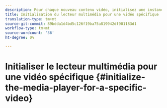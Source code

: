 ```yaml
---
description: Pour chaque nouveau contenu vidéo, initialisez une instance MediaResource avec des informations sur le contenu vidéo et chargez la ressource multimédia.
title: Initialisation du lecteur multimédia pour une vidéo spécifique
translation-type: tm+mt
source-git-commit: 89bdda1d4bd5c126f19ba75a819942df901183d1
workflow-type: tm+mt
source-wordcount: '36'
ht-degree: 0%

---
```



# Initialiser le lecteur multimédia pour une vidéo spécifique {#initialize-the-media-player-for-a-specific-video}
